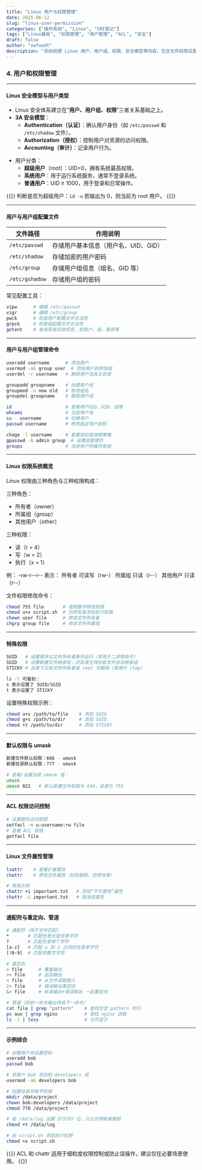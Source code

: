 ```yaml
---
title: "Linux 用户与权限管理"
date: 2025-06-12
slug: "linux-user-permission"
categories: ["操作系统", "Linux", "SRE笔记"]
tags: ["Linux基础", "权限管理", "用户管理", "ACL", "安全"]
draft: false
author: "swfoodt"
description: "系统梳理 Linux 用户、用户组、权限、安全模型等内容，包含文件权限设置、特殊权限、ACL、用户与组管理命令，以及通配符、重定向与管道示例。"
---
```




### 4. 用户和权限管理

---

#### Linux 安全模型与用户类型

- Linux 安全体系建立在“**用户、用户组、权限**”三者关系基础之上。
- **3A 安全模型**：
  - **Authentication（认证）**：确认用户身份（如 `/etc/passwd` 和 `/etc/shadow` 文件）。
  - **Authorization（授权）**：控制用户对资源的访问权限。
  - **Accounting（审计）**：记录用户行为。
<!--more-->
- 用户分类：
  - **超级用户**（root）：UID=0，拥有系统最高权限。
  - **系统用户**：用于运行系统服务，通常不登录系统。
  - **普通用户**：UID ≥ 1000，用于登录和日常操作。

{{<notice tip>}}
判断是否为超级用户：`id -u` 若输出为 0，则当前为 root 用户。
{{</notice>}}

---

#### 用户与用户组配置文件

| 文件路径        | 作用说明                             |
|----------------|--------------------------------------|
| `/etc/passwd`  | 存储用户基本信息（用户名、UID、GID） |
| `/etc/shadow`  | 存储加密的用户密码                   |
| `/etc/group`   | 存储用户组信息（组名、GID 等）       |
| `/etc/gshadow` | 存储用户组的密码                     |

常见配置工具：
```bash
vipw      # 编辑 /etc/passwd
vigr      # 编辑 /etc/group
pwck      # 检查用户配置文件合法性
grpck     # 检查组配置文件合法性
getent    # 查询系统实体信息，如用户、组、服务等
```

---

#### 用户与用户组管理命令

```bash
useradd username      # 添加用户
usermod -aG group user  # 添加用户到附加组
userdel -r username   # 删除用户及其主目录

groupadd groupname    # 创建用户组
groupmod -n new old   # 修改组名
groupdel groupname    # 删除用户组

id                    # 查看用户UID、GID、组等
whoami                # 当前用户名
su - username         # 切换用户
passwd username       # 修改指定用户密码

chage -l username     # 查看密码有效期策略
gpasswd -A admin group  # 设置组管理员
groups                # 当前用户所属所有组
```

---

#### Linux 权限系统概览

Linux 权限由三种角色与三种权限构成：

三种角色：
- 所有者（owner）
- 所属组（group）
- 其他用户（other）

三种权限：
- 读（r = 4）
- 写（w = 2）
- 执行（x = 1）

例：
-rw-r--r--  表示：
 所有者 可读写（rw-）
 所属组 只读（r--）
 其他用户 只读（r--）

文件权限修改命令：

```bash
chmod 755 file       # 使用数字修改权限
chmod u+x script.sh  # 为所有者添加执行权限
chown user file      # 修改文件所有者
chgrp group file     # 修改文件所属组
```

---

#### 特殊权限

```bash
SUID   # 设置程序以文件所有者身份运行（常用于二进制命令）
SGID   # 设置新建文件继承组；对目录生效时新文件自动继承组
STICKY # 目录下只有文件所有者或 root 可删除（常用于 /tmp）

ls -l 可看到：
s 表示设置了 SUID/SGID
t 表示设置了 STICKY
```

设置特殊权限示例：
```bash
chmod u+s /path/to/file    # 添加 SUID
chmod g+s /path/to/dir     # 添加 SGID
chmod +t /path/to/dir      # 添加 STICKY
```

---

#### 默认权限与 umask

```bash
新建文件默认权限：666 - umask
新建目录默认权限：777 - umask

# 查看/设置当前 umask 值：
umask
umask 022   # 默认新建文件权限为 644，目录为 755
```

---

#### ACL 权限访问控制

```bash
# 设置额外访问权限
setfacl -m u:username:rw file
# 查看 ACL 权限
getfacl file
```

---

#### Linux 文件属性管理

```bash
lsattr    # 查看扩展属性
chattr    # 修改文件属性（如防删除、防修改等）

# 常用示例
chattr +i important.txt   # 添加“不可更改”属性
chattr -i important.txt   # 取消该属性
```

---

#### 通配符与重定向、管道

```bash
# 通配符（用于文件匹配）
*       # 匹配任意长度任意字符
?       # 匹配任意单个字符
[a-z]   # 匹配 a 到 z 之间的任意单字符
[!0-9]  # 匹配非数字字符

# 重定向
> file      # 覆盖输出
>> file     # 追加输出
< file      # 从文件读取输入
2> file     # 错误输出重定向
&> file     # 标准输出+错误输出 一起重定向

# 管道（将前一命令输出传给下一命令）
cat file | grep "pattern"    # 查找包含 pattern 的行
ps aux | grep nginx          # 查找 nginx 进程
ls -l | less                 # 分页显示
```

---

#### 示例综合

```bash
# 创建用户并设置密码
useradd bob
passwd bob

# 将用户 bob 添加到 developers 组
usermod -aG developers bob

# 创建目录并赋予权限
mkdir /data/project
chown bob:developers /data/project
chmod 770 /data/project

# 给 /data/log 设置 STICKY 位，只允许拥有者删除
chmod +t /data/log

# 给 script.sh 添加执行权限
chmod +x script.sh
```

{{<notice info>}}
ACL 和 chattr 适用于细粒度权限控制或防止误操作，建议仅在必要场景使用。
{{</notice>}}
